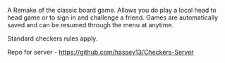 A Remake of the classic board game.  Allows you do play a local head to head game or to sign in and challenge a friend.  Games are automatically saved and can be resumed through the menu at anytime.

Standard checkers rules apply.

Repo for server - https://github.com/hassey13/Checkers-Server
